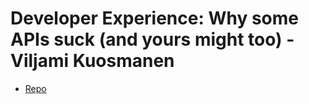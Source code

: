 # Developer Experience: Why some APIs suck (and yours might too) - Viljami Kuosmanen

* [Repo](https://github.com/anttiviljami/why-some-apis-suck)